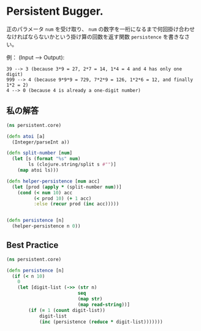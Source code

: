 # Persistent Bugger.

正のパラメータ `num` を受け取り、 `num` の数字を一桁になるまで何回掛け合わせなければならないかという掛け算の回数を返す関数 `persistence` を書きなさい。

例： (Input --> Output):

```
39 --> 3 (because 3*9 = 27, 2*7 = 14, 1*4 = 4 and 4 has only one digit)
999 --> 4 (because 9*9*9 = 729, 7*2*9 = 126, 1*2*6 = 12, and finally 1*2 = 2)
4 --> 0 (because 4 is already a one-digit number)
```

## 私の解答

```clojure
(ns persistent.core)

(defn atoi [a]
  (Integer/parseInt a))

(defn split-number [num]
  (let [s (format "%s" num)
        ls (clojure.string/split s #"")]
    (map atoi ls)))

(defn helper-persistence [num acc]
  (let [prod (apply * (split-number num))]
    (cond (< num 10) acc
          (< prod 10) (+ 1 acc)
          :else (recur prod (inc acc)))))


(defn persistence [n]
  (helper-persistence n 0))
```

## Best Practice
```clojure
(ns persistent.core)

(defn persistence [n]
  (if (< n 10)
    0
    (let [digit-list (->> (str n)
                          seq
                          (map str)
                          (map read-string))]
        (if (= 1 (count digit-list))
            digit-list
            (inc (persistence (reduce * digit-list)))))))
```

